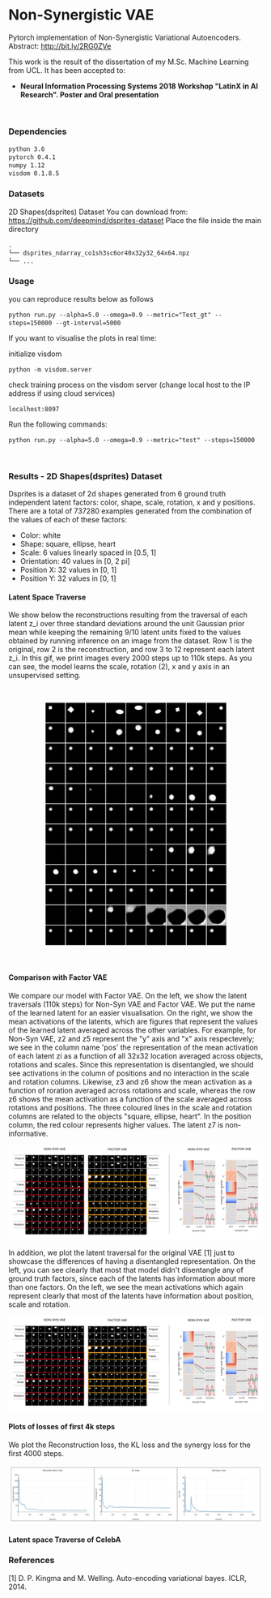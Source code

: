 # Non-Synergistic VAE
Pytorch implementation of Non-Synergistic Variational Autoencoders. Abstract: http://bit.ly/2RG0ZVe 

This work is the result of the dissertation of my M.Sc. Machine Learning from UCL.
It has been accepted to:
<ul style="list-style-type:disc">
  <li><b>Neural Information Processing Systems 2018 Workshop "LatinX in AI Research". Poster and Oral presentation</b></li>
</ul>
<br>

### Dependencies
```
python 3.6
pytorch 0.4.1
numpy 1.12
visdom 0.1.8.5
```

### Datasets
2D Shapes(dsprites) Dataset
You can download from: https://github.com/deepmind/dsprites-dataset
Place the file inside the main directory
```
.
└── dsprites_ndarray_co1sh3sc6or40x32y32_64x64.npz
└── ...
```

### Usage
you can reproduce results below as follows

```
python run.py --alpha=5.0 --omega=0.9 --metric="Test_gt" --steps=150000 --gt-interval=5000
```
If you want to visualise the plots in real time:

initialize visdom
```
python -m visdom.server
```

check training process on the visdom server (change local host to the IP address if using cloud services)
```
localhost:8097
```
Run the following commands:
```
python run.py --alpha=5.0 --omega=0.9 --metric="test" --steps=150000 
```
<br>

### Results - 2D Shapes(dsprites) Dataset

Dsprites is a dataset of 2d shapes generated from 6 ground truth independent latent factors: color, shape, scale, rotation, x and y positions. There are a total of 737280 examples generated from the combination of the values of each of these factors:

* Color: white
* Shape: square, ellipse, heart
* Scale: 6 values linearly spaced in [0.5, 1]
* Orientation: 40 values in [0, 2 pi]
* Position X: 32 values in [0, 1]
* Position Y: 32 values in [0, 1]

#### Latent Space Traverse

We show below the reconstructions resulting from the traversal of each latent z_i over three standard deviations around the unit Gaussian prior mean while keeping the remaining 9/10 latent units fixed to the values obtained by running inference on an image from the dataset. Row 1 is the original, row 2 is the reconstruction, and row 3 to 12 represent each latent z_i. In this gif, we print images every 2000 steps up to 110k steps. As you can see, the model learns the scale, rotation (2), x and y axis in an unsupervised setting. 

<br>
<p align="center">
<img src=misc/traversals.gif>
</p>
<br>

#### Comparison with Factor VAE

We compare our model with Factor VAE. On the left, we show the latent traversals (110k steps) for Non-Syn VAE and Factor VAE. We put the name of the learned latent for an easier visualisation. On the right, we show the mean activations of the latents, which are figures that represent the values of the learned latent averaged across the other variables. For example, for Non-Syn VAE, z2 and z5 represent the "y" axis and "x" axis respectevely; we see in the column name 'pos' the representation of the mean activation of each latent zi as a function of all 32x32 location averaged across objects, rotations and scales. Since this representation is disentangled, we should see activations in the column of positions and no interaction in the scale and rotation columns. Likewise, z3 and z6 show the mean activation as a function of roration averaged across rotations and scale, whereas the row z6 shows the mean activation as a function of the scale averaged across rotations and positions. The three coloured lines in the scale and rotation columns are related to the objects "square, ellipse, heart". In the position column, the red colour represents higher values. The latent z7 is non-informative.

<p align="center">
<img src=misc/latents.png>
</p>

In addition, we plot the latent traversal for the original VAE [1] just to showcase the differences of having a disentangled representation. On the left, you can see clearly that most that model didn't disentangle any of ground truth factors, since each of the latents has information about more than one factors. On the left, we see the mean activations which again represent clearly that most of the latents have information about position, scale and rotation.

<p align="center">
<img src=misc/latents.png>
</p>

#### Plots of losses of first 4k steps

We plot the Reconstruction loss, the KL loss and the synergy loss for the first 4000 steps.

<p align="center">
<img src=misc/plots.png>
</p>

#### Latent space Traverse of CelebA



### References

[1] D. P. Kingma and M. Welling. Auto-encoding variational bayes. ICLR, 2014.


